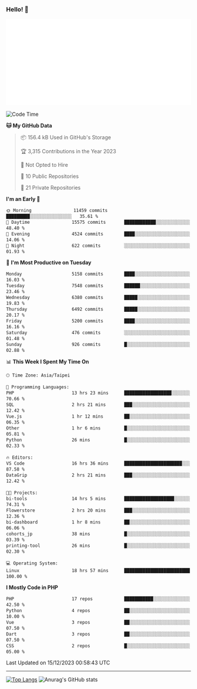 ### Hello! 👋

![Metrics](/metrics.classic.svg)

<!--START_SECTION:waka-->
![Code Time](http://img.shields.io/badge/Code%20Time-945%20hrs%2055%20mins-blue)

**🐱 My GitHub Data** 

> 📦 156.4 kB Used in GitHub's Storage 
 > 
> 🏆 3,315 Contributions in the Year 2023
 > 
> 🚫 Not Opted to Hire
 > 
> 📜 10 Public Repositories 
 > 
> 🔑 21 Private Repositories 
 > 
**I'm an Early 🐤** 

```text
🌞 Morning                11459 commits       █████████░░░░░░░░░░░░░░░░   35.61 % 
🌆 Daytime                15575 commits       ████████████░░░░░░░░░░░░░   48.40 % 
🌃 Evening                4524 commits        ████░░░░░░░░░░░░░░░░░░░░░   14.06 % 
🌙 Night                  622 commits         ░░░░░░░░░░░░░░░░░░░░░░░░░   01.93 % 
```
📅 **I'm Most Productive on Tuesday** 

```text
Monday                   5158 commits        ████░░░░░░░░░░░░░░░░░░░░░   16.03 % 
Tuesday                  7548 commits        ██████░░░░░░░░░░░░░░░░░░░   23.46 % 
Wednesday                6380 commits        █████░░░░░░░░░░░░░░░░░░░░   19.83 % 
Thursday                 6492 commits        █████░░░░░░░░░░░░░░░░░░░░   20.17 % 
Friday                   5200 commits        ████░░░░░░░░░░░░░░░░░░░░░   16.16 % 
Saturday                 476 commits         ░░░░░░░░░░░░░░░░░░░░░░░░░   01.48 % 
Sunday                   926 commits         █░░░░░░░░░░░░░░░░░░░░░░░░   02.88 % 
```


📊 **This Week I Spent My Time On** 

```text
🕑︎ Time Zone: Asia/Taipei

💬 Programming Languages: 
PHP                      13 hrs 23 mins      ██████████████████░░░░░░░   70.66 % 
SQL                      2 hrs 21 mins       ███░░░░░░░░░░░░░░░░░░░░░░   12.42 % 
Vue.js                   1 hr 12 mins        ██░░░░░░░░░░░░░░░░░░░░░░░   06.35 % 
Other                    1 hr 6 mins         █░░░░░░░░░░░░░░░░░░░░░░░░   05.81 % 
Python                   26 mins             █░░░░░░░░░░░░░░░░░░░░░░░░   02.33 % 

🔥 Editors: 
VS Code                  16 hrs 36 mins      ██████████████████████░░░   87.58 % 
DataGrip                 2 hrs 21 mins       ███░░░░░░░░░░░░░░░░░░░░░░   12.42 % 

🐱‍💻 Projects: 
bi-tools                 14 hrs 5 mins       ███████████████████░░░░░░   74.31 % 
Flowerstore              2 hrs 20 mins       ███░░░░░░░░░░░░░░░░░░░░░░   12.36 % 
bi-dashboard             1 hr 8 mins         ██░░░░░░░░░░░░░░░░░░░░░░░   06.06 % 
cohorts_jp               38 mins             █░░░░░░░░░░░░░░░░░░░░░░░░   03.39 % 
printing-tool            26 mins             █░░░░░░░░░░░░░░░░░░░░░░░░   02.30 % 

💻 Operating System: 
Linux                    18 hrs 57 mins      █████████████████████████   100.00 % 
```

**I Mostly Code in PHP** 

```text
PHP                      17 repos            ███████████░░░░░░░░░░░░░░   42.50 % 
Python                   4 repos             ██░░░░░░░░░░░░░░░░░░░░░░░   10.00 % 
Vue                      3 repos             ██░░░░░░░░░░░░░░░░░░░░░░░   07.50 % 
Dart                     3 repos             ██░░░░░░░░░░░░░░░░░░░░░░░   07.50 % 
CSS                      2 repos             █░░░░░░░░░░░░░░░░░░░░░░░░   05.00 % 
```




 Last Updated on 15/12/2023 00:58:43 UTC
<!--END_SECTION:waka-->

<hr>

<span style="display:inline-block">[![Top Langs](https://github-readme-stats.vercel.app/api/top-langs/?username=maureendadap&layout=compact&theme=transparent)](https://github.com/anuraghazra/github-readme-stats)</span>
<span style="display:inline-block">![Anurag's GitHub stats](https://github-readme-stats.vercel.app/api?username=maureendadap&show_icons=true&theme=transparent&count_private=true)</span>

<!--
**MaureenDadap/maureendadap** is a ✨ _special_ ✨ repository because its `README.md` (this file) appears on your GitHub profile.

Here are some ideas to get you started:

- 🔭 I’m currently working on ...
- 🌱 I’m currently learning ...
- 👯 I’m looking to collaborate on ...
- 🤔 I’m looking for help with ...
- 💬 Ask me about ...
- 📫 How to reach me: ...
- 😄 Pronouns: ...
- ⚡ Fun fact: ...
-->
